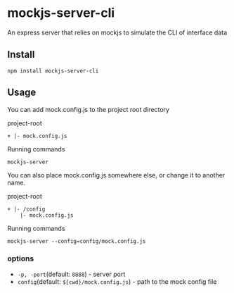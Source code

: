 # mockjs-server-cli
An express server that relies on mockjs to simulate the CLI of interface data

## Install

```
npm install mockjs-server-cli
```

## Usage

You can add mock.config.js to the project root directory  

project-root  
```
+ |- mock.config.js
```

Running commands  
```
mockjs-server
```

You can also place mock.config.js somewhere else, or change it to another name.  

project-root  
```
+ |- /config
    |- mock.config.js
```

Running commands  
```
mockjs-server --config=config/mock.config.js
```

### options

- `-p, -port`(default: `8888`) - server port
- `config`(default: `${cwd}/mock.config.js`) - path to the mock config file
